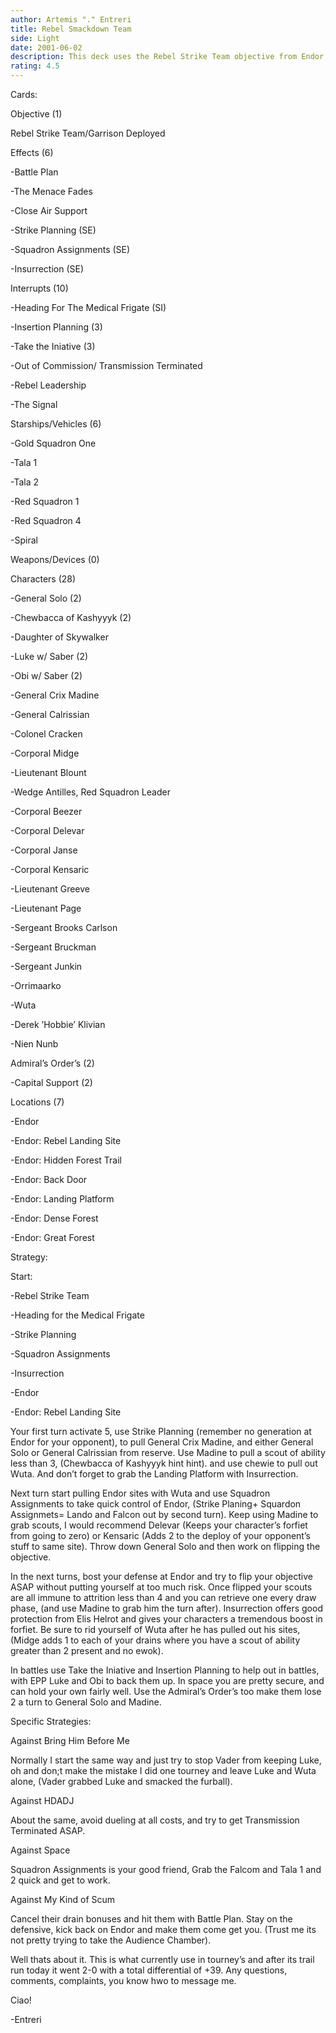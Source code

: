 ```yaml
---
author: Artemis "." Entreri
title: Rebel Smackdown Team
side: Light
date: 2001-06-02
description: This deck uses the Rebel Strike Team objective from Endor, its designed for a quick start and is pretty much your straight up battle and drain deck.
rating: 4.5
---
```

Cards: 

Objective (1)
Rebel Strike Team/Garrison Deployed

Effects (6)
-Battle Plan
-The Menace Fades
-Close Air Support
-Strike Planning (SE)
-Squadron Assignments (SE)
-Insurrection (SE)

Interrupts (10)
-Heading For The Medical Frigate (SI)
-Insertion Planning (3)
-Take the Iniative (3)
-Out of Commission/ Transmission       Terminated
-Rebel Leadership
-The Signal

Starships/Vehicles (6)
-Gold Squadron One
-Tala 1
-Tala 2
-Red Squadron 1
-Red Squadron 4
-Spiral

Weapons/Devices (0)

Characters (28)
-General Solo (2)
-Chewbacca of Kashyyyk (2)
-Daughter of Skywalker
-Luke w/ Saber (2)
-Obi w/ Saber (2)
-General Crix Madine
-General Calrissian
-Colonel Cracken
-Corporal Midge
-Lieutenant Blount
-Wedge Antilles, Red Squadron Leader
-Corporal Beezer
-Corporal Delevar
-Corporal Janse
-Corporal Kensaric
-Lieutenant Greeve
-Lieutenant Page
-Sergeant Brooks Carlson
-Sergeant Bruckman
-Sergeant Junkin
-Orrimaarko
-Wuta
-Derek ’Hobbie’ Klivian
-Nien Nunb

Admiral’s Order’s (2)
-Capital Support (2)

Locations (7)
-Endor
-Endor: Rebel Landing Site
-Endor: Hidden Forest Trail
-Endor: Back Door
-Endor: Landing Platform
-Endor: Dense Forest
-Endor: Great Forest





Strategy: 

Start:
-Rebel Strike Team
-Heading for the Medical Frigate
-Strike Planning 
-Squadron Assignments
-Insurrection
-Endor
-Endor: Rebel Landing Site

Your first turn activate 5, use Strike Planning (remember no generation at Endor for your opponent), to pull General Crix Madine, and either General Solo or General Calrissian from reserve. Use Madine to pull a scout of ability less than 3, (Chewbacca of Kashyyyk hint hint). and use chewie to pull out Wuta. And don’t forget to grab the Landing Platform with Insurrection.

Next turn start pulling Endor sites with Wuta and use Squadron Assignments to take quick control of Endor, (Strike Planing+ Squardon Assignmets= Lando and Falcon out by second turn). Keep using Madine to grab scouts, I would recommend Delevar (Keeps your character’s forfiet from going to zero) or Kensaric (Adds 2 to the deploy of your opponent’s stuff to same site). Throw down General Solo and then work on flipping the objective.

In the next turns, bost your defense at Endor and try to flip your objective ASAP without putting yourself at too much risk. Once flipped your scouts are all immune to attrition less than 4 and you can retrieve one every draw phase, (and use Madine to grab him the turn after). Insurrection offers good protection from Elis Helrot and gives your characters a tremendous boost in forfiet. Be sure to rid yourself of Wuta after he has pulled out his sites, (Midge adds 1 to each of your drains where you have a scout of ability greater than 2 present and no ewok).

In battles use Take the Iniative and Insertion Planning to help out in battles, with EPP Luke and Obi to back them up. In space you are pretty secure, and can hold your own fairly well. Use the Admiral’s Order’s too make them lose 2 a turn to General Solo and Madine.

Specific Strategies:
Against Bring Him Before Me
Normally I start the same way and just try to stop Vader from keeping Luke, oh and don;t make the mistake I did one tourney and leave Luke and Wuta alone, (Vader grabbed Luke and smacked the furball). 

Against HDADJ
About the same, avoid dueling at all costs, and try to get Transmission Terminated ASAP. 

Against Space
Squadron Assignments is your good friend, Grab the Falcom and Tala 1 and 2 quick and get to work.

Against My Kind of Scum
Cancel their drain bonuses and hit them with Battle Plan. Stay on the defensive, kick back on Endor and make them come get you. (Trust me its not pretty trying to take the Audience Chamber).

Well thats about it. This is what  currently use in tourney’s and after its trail run today it went 2-0 with a total differential of +39. Any questions, comments, complaints, you know hwo to message me.

Ciao!
-Entreri
